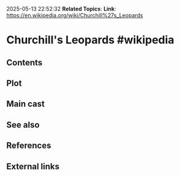 2025-05-13 22:52:32
**Related Topics**:
**Link**: https://en.wikipedia.org/wiki/Churchill%27s_Leopards
# Churchill's Leopards #wikipedia

## Contents

## Plot

## Main cast

## See also

## References

## External links

